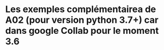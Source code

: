 # Les exemples complémentairea de A02 (pour version python 3.7+) car dans google Collab pour le moment 3.6